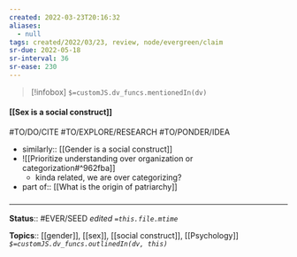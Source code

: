 ```yaml
---
created: 2022-03-23T20:16:32 
aliases:
  - null
tags: created/2022/03/23, review, node/evergreen/claim
sr-due: 2022-05-18
sr-interval: 36
sr-ease: 230
---
```

> [!infobox]
`$=customJS.dv_funcs.mentionedIn(dv)`

#### [[Sex is a social construct]] 

#TO/DO/CITE #TO/EXPLORE/RESEARCH #TO/PONDER/IDEA 

- similarly:: [[Gender is a social construct]]
- ![[Prioritize understanding over organization or categorization#^962fba]]
	- kinda related, we are over categorizing?
- part of:: [[What is the origin of patriarchy]]

### <hr class="footnote"/>

**Status**:: #EVER/SEED 
*edited `=this.file.mtime`*

**Topics**:: [[gender]], [[sex]], [[social construct]], [[Psychology]] 
*`$=customJS.dv_funcs.outlinedIn(dv, this)`*
